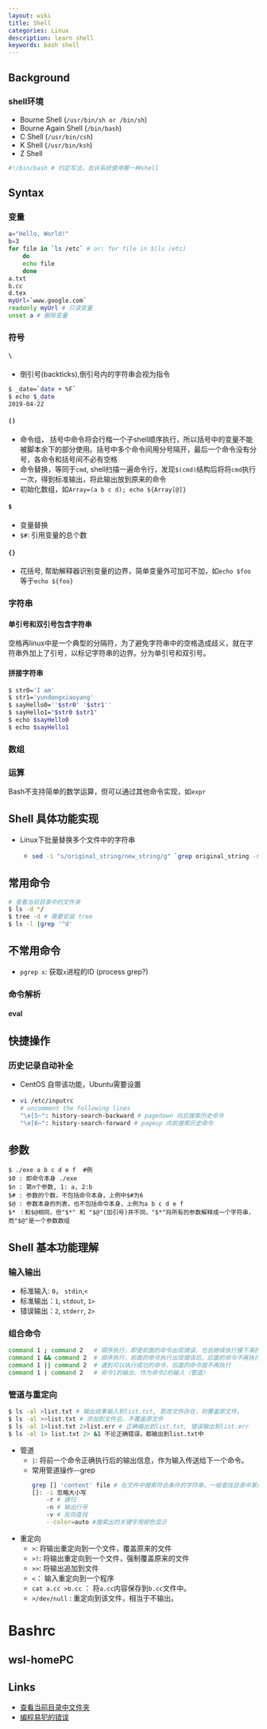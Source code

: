 ```yaml
---
layout: wiki
title: Shell
categories: Linux
description: learn shell
keywords: bash shell
---
```


## Background
### shell环境
- Bourne Shell (`/usr/bin/sh or /bin/sh`)
- Bourne Again Shell (`/bin/bash`)
- C Shell (`/usr/bin/csh`)
- K Shell (`/usr/bin/ksh`)
- Z Shell 

```bash
#!/bin/bash # 约定写法，告诉系统使用哪一种shell
```

## Syntax

### 变量
```bash
a="Hello, World!"
b=3
for file in `ls /etc` # or: for file in $(ls /etc)
	do
	echo file
	done
a.txt
b.cc
d.tex
myUrl=`www.google.com`
readonly myUrl # 只读变量
unset a # 删除变量
```

### 符号

#### `\`

- 倒引号(backticks),倒引号内的字符串会视为指令
```bash
$ _date=`date + %F`
$ echo $_date
2019-04-22
```

#### `()`

- 命令组， 括号中命令将会行楷一个子shell顺序执行，所以括号中的变量不能被脚本余下的部分使用。括号中多个命令间用分号隔开，最后一个命令没有分号，各命令和括号间不必有空格
- 命令替换，等同于`cmd`, shell扫描一遍命令行，发现`$(cmd)`结构后将将`cmd`执行一次，得到标准输出，将此输出放到原来的命令
- 初始化数组，如`Array=(a b c d); echo ${Array[@]}`

#### `$`

- 变量替换
- `$#`: 引用变量的总个数

#### `{}`

- 花括号, 帮助解释器识别变量的边界，简单变量外可加可不加，如`echo $foo` 等于`echo ${foo}`

### 字符串
#### 单引号和双引号包含字符串
空格再linux中是一个典型的分隔符，为了避免字符串中的空格造成歧义，就在字符串外加上了引号，以标记字符串的边界。分为单引号和双引号。
<script src="https://gist.github.com/e0ef279391e8d7882e1fcae41884d182.js"></script>


#### 拼接字符串 
```bash
$ str0='I am'
$ str1='yundongxiaoyang'
$ sayHello0=''$str0' '$str1''
$ sayHello1="$str0 $str1"
$ echo $sayHello0
$ echo $sayHello1
```

### 数组
<script src="https://gist.github.com/LfqGithub/ee58afa1ebfef0ffcbbc572bd05da898.js"></script>


### 运算
Bash不支持简单的数学运算，但可以通过其他命令实现，如`expr`
<script src="https://gist.github.com/97b5346ad8c8938ec9c2a785614a58a7.js"></script>



## Shell 具体功能实现

- Linux下批量替换多个文件中的字符串
  - ```bash
    sed -i "s/original_string/new_string/g" `grep original_string -rl dir_name`
  	```

## 常用命令

```bash
# 查看当前目录中的文件夹
$ ls -d */ 
$ tree -d # 需要安装 tree
$ ls -l |grep '^d' 
```

## 不常用命令
- `pgrep x`: 获取`x`进程的ID (process grep?)

### 命令解析
#### eval
<script src="https://gist.github.com/LfqGithub/f96a5b0c0aef777920c545ccb6a98ab3.js"></script>

## 快捷操作

### 历史记录自动补全

- CentOS 自带该功能，Ubuntu需要设置
- ```bash
  vi /etc/inputrc
  # uncomment the following lines
  "\e[5~": history-search-backward # pagedown 向后搜索历史命令 
  "\e[6~": history-search-forward # pageup 向前搜索历史命令 
  ```

## 参数

```shell
$ ./exe a b c d e f  #例
$0 : 即命令本身 ./exe
$n : 第n个参数, 1: a, 2:b
$# : 参数的个数，不包括命令本身，上例中$#为6
$@ : 参数本身的列表，也不包括命令本身，上例为a b c d e f
$* ：和$@相同，但"$*" 和 "$@"(加引号)并不同，"$*"将所有的参数解释成一个字符串，而"$@"是一个参数数组
```

## Shell 基本功能理解

### 输入输出

- 标准输入: `0`， `stdin`,`<`
- 标准输出：`1`,  `stdout`, `1>`
- 错误输出：`2`, `stderr`, `2>`

### 组合命令

```bash
command 1 ; command 2   # 顺序执行，即使前面的命令出现错误，也会继续执行接下来的命令
command 1 && command 2  # 顺序执行，前面的命令执行出现错误后，后面的命令不再执行
command 1 || command 2  # 遇到可以执行成功的命令，后面的命令就不再执行
command 1 | command 2   # 命令1的输出，作为命令2的输入（管道）
```

### 管道与重定向

```bash
$ ls -al >list.txt # 输出结果输入到list.txt, 若改文件存在，则覆盖原文件。
$ ls -al >>list.txt # 添加到文件后，不覆盖原文件
$ ls -al 1>list.txt 2>list.err # 正确输出到list.txt, 错误输出到list.err
$ ls -al 1> list.txt 2> &1 不论正确错误，都输出到list.txt中
```
- 管道
  - `|`: 将前一个命令正确执行后的输出信息，作为输入传送给下一个命令。  
  - 常用管道操作--grep
    ```bash
    grep [] 'content' file # 在文件中搜索符合条件的字符串，一般查找目录中某条记录时使用
    []: -i 忽略大小写
        -r # 递归
        -n # 输出行号
        -v # 反向查找
        --color=auto #搜索出的关键字用颜色显示
    ```
- 重定向
  - `>`: 将输出重定向到一个文件，覆盖原来的文件  
  - `>!`: 将输出重定向到一个文件，强制覆盖原来的文件  
  - `>>`: 将输出追加到文件  
  - `<`： 输入重定向到一个程序  
  - `cat a.cc >b.cc` ： 将`a.cc`内容保存到`b.cc`文件中。
  - `>/dev/null` : 重定向到该文件，相当于不输出。
 
# Bashrc
## wsl-homePC
<script src="https://gist.github.com/LfqGithub/7d51d569606b2ad318a2c44d3257dcfc.js"></script>

## Links

- [查看当前目录中文件夹](https://www.linuxquestions.org/questions/linux-newbie-8/ls-to-view-directories-only-156254/)
- [编程易犯的错误](http://kodango.com/bash-pitfalls-part-1)

